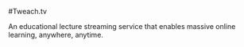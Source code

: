 #Tweach.tv

An educational lecture streaming service that enables massive online learning, anywhere, anytime.
